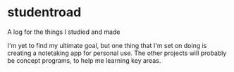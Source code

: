 # studentroad
A log for the things I studied and made

I'm yet to find my ultimate goal, but one thing that I'm set on doing is creating a notetaking app for personal use. The other projects will probably be concept programs, to help me learning key areas.
